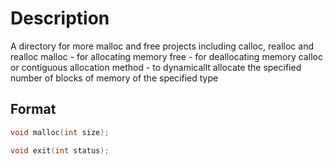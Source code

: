 # Description

A directory for more malloc and free projects including calloc, realloc and realloc
malloc - for allocating memory
free - for deallocating memory
calloc or contiguous allocation method - to dynamicallt allocate the specified number of blocks of memory of the specified type

## Format

```c
void malloc(int size);

void exit(int status);
```
